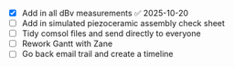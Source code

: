 - [x] Add in all dBv measurements ✅ 2025-10-20
- [ ] Add in simulated piezoceramic assembly check sheet
- [ ] Tidy comsol files and send directly to everyone
- [ ] Rework Gantt with Zane
- [ ] Go back email trail and create a timeline